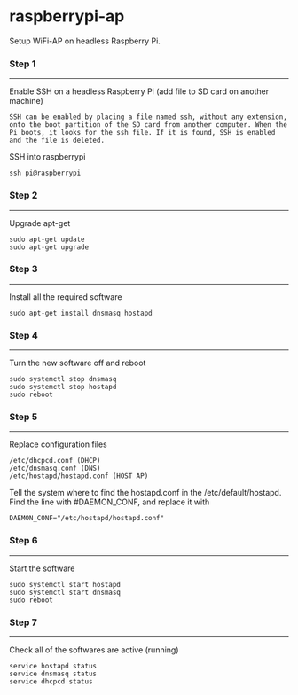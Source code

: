 # raspberrypi-ap

Setup WiFi-AP on headless Raspberry Pi.

### Step 1
---

Enable SSH on a headless Raspberry Pi (add file to SD card on another machine)
```
SSH can be enabled by placing a file named ssh, without any extension, onto the boot partition of the SD card from another computer. When the Pi boots, it looks for the ssh file. If it is found, SSH is enabled and the file is deleted.
```

SSH into raspberrypi
```
ssh pi@raspberrypi
```

### Step 2
---
Upgrade apt-get

```
sudo apt-get update
sudo apt-get upgrade
```

### Step 3
---
Install all the required software

```
sudo apt-get install dnsmasq hostapd
```

### Step 4
---
Turn the new software off and reboot
```
sudo systemctl stop dnsmasq
sudo systemctl stop hostapd
sudo reboot
```


### Step 5
---
Replace configuration files

```
/etc/dhcpcd.conf (DHCP)
/etc/dnsmasq.conf (DNS)
/etc/hostapd/hostapd.conf (HOST AP)
```
Tell the system where to find the hostapd.conf in the /etc/default/hostapd. Find the line with #DAEMON_CONF, and replace it with
```
DAEMON_CONF="/etc/hostapd/hostapd.conf"
```

### Step 6
---
Start the software
```
sudo systemctl start hostapd
sudo systemctl start dnsmasq
sudo reboot
```

### Step 7
---
Check all of the softwares are active (running)

```
service hostapd status
service dnsmasq status
service dhcpcd status
```
